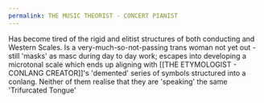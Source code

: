 ```yaml
---
permalink: THE MUSIC THEORIST - CONCERT PIANIST
---
```



Has become tired of the rigid and elitist structures of both conducting and Western Scales. Is a very-much-so-not-passing trans woman not yet out - still 'masks' as masc during day to day work; escapes into developing a microtonal scale which ends up aligning with [[THE ETYMOLOGIST - CONLANG CREATOR]]'s 'demented' series of symbols structured into a conlang. Neither of them realise that they are 'speaking' the same 'Trifurcated Tongue'


